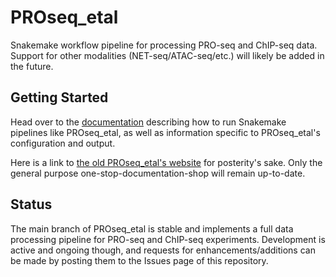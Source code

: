 # PROseq_etal
Snakemake workflow pipeline for processing PRO-seq and ChIP-seq data. Support for other modalities (NET-seq/ATAC-seq/etc.) will likely be added in the future.

## Getting Started

Head over to the [documentation](https://pipelinedocs.readthedocs.io/en/latest/) describing how to run Snakemake pipelines like PROseq_etal, as well as information specific to PROseq_etal's configuration and output.

Here is a link to [the old PROseq_etal's website](https://proseq-etal.readthedocs.io/en/latest/) for posterity's sake. Only the general purpose one-stop-documentation-shop will remain up-to-date.

## Status

The main branch of PROseq_etal is stable and implements a full data processing pipeline for PRO-seq and ChIP-seq experiments. Development is active and ongoing though, and requests for enhancements/additions can be made by posting them to the Issues page of this repository.
